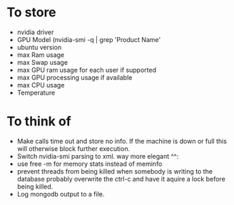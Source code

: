 # To store
* nvidia driver
* GPU Model (nvidia-smi -q | grep 'Product Name'
* ubuntu version
* max Ram usage
* max Swap usage
* max GPU ram usage for each user if supported
* max GPU processing usage if available
* max CPU usage
* Temperature

# To think of
* Make calls time out and store no info. If the machine is down or full this will otherwise block further execution.
* Switch nvidia-smi parsing to xml. way more elegant ^^:
* use free -m for memory stats instead of meminfo
* prevent threads from being killed when somebody is writing to the database probably overwrite the ctrl-c and have it aquire a lock before being killed.
* Log mongodb output to a file.